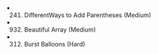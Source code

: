 - 241. DifferentWays to Add Parentheses (Medium)
- 932. Beautiful Array (Medium)
- 312. Burst Balloons (Hard)
